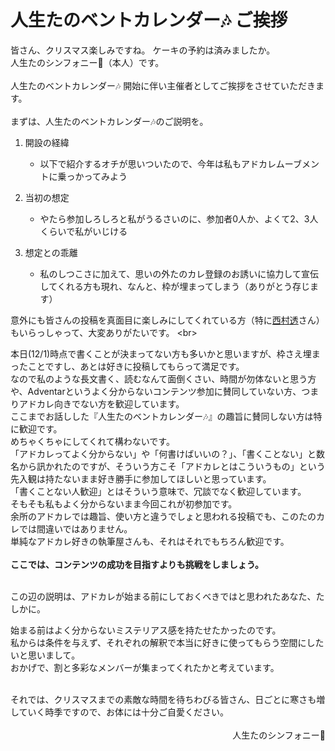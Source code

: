 # 人生たのベントカレンダー🎶 ご挨拶

皆さん、クリスマス楽しみですね。  ケーキの予約は済みましたか。  
人生たのシンフォニー🎵（本人）です。  
<br>
人生たのベントカレンダー🎶 開始に伴い主催者としてご挨拶をさせていただきます。  
<br>
まずは、人生たのベントカレンダー🎶のご説明を。  

1. 開設の経緯
   * 以下で紹介するオチが思いついたので、今年は私もアドカレムーブメントに乗っかってみよう

2. 当初の想定
   * やたら参加しろしろと私がうるさいのに、参加者0人か、よくて2、3人くらいで私がいじける

3. 想定との乖離　　
   * 私のしつこさに加えて、思いの外たのカレ登録のお誘いに協力して宣伝してくれる方も現れ、なんと、枠が埋まってしまう（ありがとう存じます）

意外にも皆さんの投稿を真面目に楽しみにしてくれている方（特に[西村透](https://msk.ilnk.info/@woxin_chang_dan1904_)さん）もいらっしゃって、大変ありがたいです。     
<br>
  
本日(12/1)時点で書くことが決まってない方も多いかと思いますが、枠さえ埋まったことですし、あとは好きに投稿してもらって満足です。  
なので私のような長文書く、読むなんて面倒くさい、時間が勿体ないと思う方や、Adventarというよく分からないコンテンツ参加に賛同していない方、つまりアドカレ向きでない方を歓迎しています。  
ここまでお話しした『人生たのベントカレンダー🎶』の趣旨に賛同しない方は特に歓迎です。  
めちゃくちゃにしてくれて構わないです。  
「アドカレってよく分からない」や「何書けばいいの？」、「書くことない」と数名から訊かれたのですが、そういう方こそ「アドカレとはこういうもの」という先入観は持たないまま好き勝手に参加してほしいと思っています。  
「書くことない人歓迎」とはそういう意味で、冗談でなく歓迎しています。  
そもそも私もよく分からないまま今回これが初参加です。  
余所のアドカレでは趣旨、使い方と違うでしょと思われる投稿でも、このたのカレでは間違いではありません。   
単純なアドカレ好きの執筆屋さんも、それはそれでもちろん歓迎です。  
<br>**ここでは、コンテンツの成功を目指すよりも挑戦をしましょう。**

<br>
この辺の説明は、アドカレが始まる前にしておくべきではと思われたあなた、たしかに。  

始まる前はよく分からないミステリアス感を持たせたかったのです。   
私からは条件を与えず、それぞれの解釈で本当に好きに使ってもらう空間にしたいと思いまして。  
おかげで、割と多彩なメンバーが集まってくれたかと考えています。

<br>
それでは、クリスマスまでの素敵な時間を待ちわびる皆さん、日ごとに寒さも増していく時季ですので、お体には十分ご自愛ください。  
<br><br>
<div style="text-align: right;">
人生たのシンフォニー🎵
</div>
